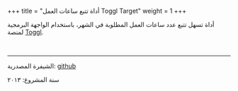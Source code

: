 +++
title = "أداة تتبع ساعات العمل Toggl Target"
weight = 1
+++

أداة تسهل تتبع عدد ساعات العمل المطلوبة في الشهر، باستخدام الواجهة البرمجية لمنصة [Toggl](www.toggl.com).

<br />

---

الشيفرة المصدرية: [github](https://github.com/mos3abof/toggl_target)

سنة المشروع: ٢٠١٣

